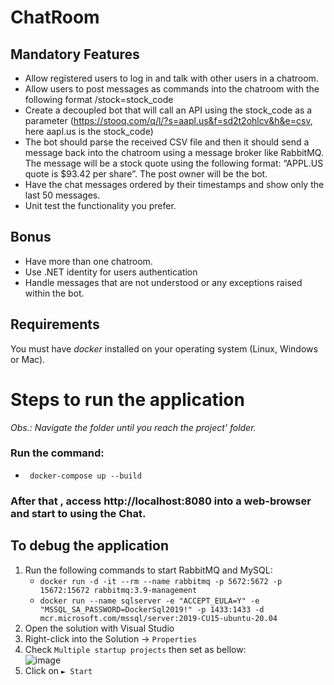 # ChatRoom

## Mandatory Features
- Allow registered users to log in and talk with other users in a chatroom.
- Allow users to post messages as commands into the chatroom with the following format /stock=stock_code
- Create a decoupled bot that will call an API using the stock_code as a parameter (https://stooq.com/q/l/?s=aapl.us&f=sd2t2ohlcv&h&e=csv, here aapl.us is the stock_code)
- The bot should parse the received CSV file and then it should send a message back into the chatroom using a message broker like RabbitMQ. The message will be a stock quote using the following format: “APPL.US quote is $93.42 per share”. The post owner will be the bot.
- Have the chat messages ordered by their timestamps and show only the last 50 messages.
- Unit test the functionality you prefer.

## Bonus 
- Have more than one chatroom.
- Use .NET identity for users authentication
- Handle messages that are not understood or any exceptions raised within the bot.


## Requirements
You must have *docker* installed on your operating system (Linux, Windows or Mac).  

# Steps to run the application

*Obs.: Navigate the folder until you reach the project' folder.*

### Run the command:
- ` docker-compose up --build` 

### After that , access http://localhost:8080 into a web-browser and start to using the Chat.


## To debug the application

1. Run the following commands to start RabbitMQ and MySQL:  
    - `docker run -d -it --rm --name rabbitmq -p 5672:5672 -p 15672:15672 rabbitmq:3.9-management`  
    - `docker run --name sqlserver -e "ACCEPT_EULA=Y" -e "MSSQL_SA_PASSWORD=DockerSql2019!" -p 1433:1433 -d mcr.microsoft.com/mssql/server:2019-CU15-ubuntu-20.04`
1. Open the solution with Visual Studio  
2. Right-click into the Solution -> `Properties`  
3. Check `Multiple startup projects` then set as bellow:  
![image](https://user-images.githubusercontent.com/68758262/233169233-7a53f754-9ecb-4f6a-921f-1554b221a7e7.png)
4. Click on `► Start`  

